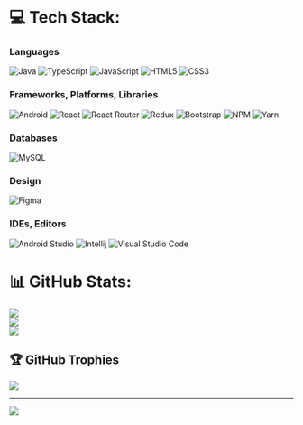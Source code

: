 
# 💻 Tech Stack:

### Languages
![Java](https://img.shields.io/badge/java-%23ED8B00.svg?style=for-the-badge&logo=java&logoColor=white) 
![TypeScript](https://img.shields.io/badge/typescript-%23007ACC.svg?style=for-the-badge&logo=typescript&logoColor=white) 
![JavaScript](https://img.shields.io/badge/javascript-%23323330.svg?style=for-the-badge&logo=javascript&logoColor=%23F7DF1E)
![HTML5](https://img.shields.io/badge/html5-%23E34F26.svg?style=for-the-badge&logo=html5&logoColor=white) 
![CSS3](https://img.shields.io/badge/css3-%231572B6.svg?style=for-the-badge&logo=css3&logoColor=white)

### Frameworks, Platforms, Libraries
![Android](https://img.shields.io/badge/Android-3DDC84?style=for-the-badge&logo=android&logoColor=white)
![React](https://img.shields.io/badge/react-%2320232a.svg?style=for-the-badge&logo=react&logoColor=%2361DAFB) 
![React Router](https://img.shields.io/badge/React_Router-CA4245?style=for-the-badge&logo=react-router&logoColor=white)
![Redux](https://img.shields.io/badge/redux-%23593d88.svg?style=for-the-badge&logo=redux&logoColor=white)
![Bootstrap](https://img.shields.io/badge/bootstrap-%23563D7C.svg?style=for-the-badge&logo=bootstrap&logoColor=white) 
![NPM](https://img.shields.io/badge/NPM-%23000000.svg?style=for-the-badge&logo=npm&logoColor=white) 
![Yarn](https://img.shields.io/badge/yarn-%232C8EBB.svg?style=for-the-badge&logo=yarn&logoColor=white) 


### Databases
![MySQL](https://img.shields.io/badge/mysql-%2300f.svg?style=for-the-badge&logo=mysql&logoColor=white) 

### Design
![Figma](https://img.shields.io/badge/figma-%23F24E1E.svg?style=for-the-badge&logo=figma&logoColor=white) 

### IDEs, Editors
![Android Studio](https://img.shields.io/badge/android%20studio-%236DB33F.svg?style=for-the-badge&logo=android&logoColor=white)
![Intellij](https://img.shields.io/badge/intellij-143?style=for-the-badge&logo=intellij&logoColor=black&color=orange)
![Visual Studio Code](https://img.shields.io/badge/Visual%20Studio%20Code-0078d7.svg?style=for-the-badge&logo=visual-studio-code&logoColor=white)

# 📊 GitHub Stats:
![](https://github-readme-stats.vercel.app/api?username=MajidHosseinzadeh&theme=dark&hide_border=false&include_all_commits=true&count_private=true)<br/>
![](https://github-readme-streak-stats.herokuapp.com/?user=MajidHosseinzadeh&theme=dark&hide_border=false)<br/>
![](https://github-readme-stats.vercel.app/api/top-langs/?username=MajidHosseinzadeh&theme=dark&hide_border=false&include_all_commits=true&count_private=true&layout=compact)



## 🏆 GitHub Trophies
![](https://github-profile-trophy.vercel.app/?username=MajidHosseinzadeh&theme=radical&no-frame=false&no-bg=true&margin-w=4)

---
[![](https://visitcount.itsvg.in/api?id=MajidHosseinzadeh&icon=0&color=1)](https://visitcount.itsvg.in)

